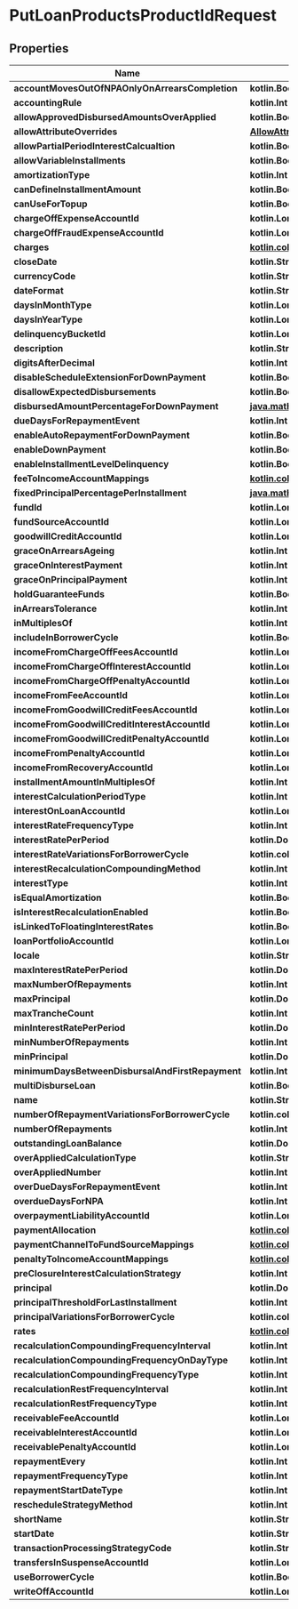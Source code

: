
# PutLoanProductsProductIdRequest

## Properties
| Name | Type | Description | Notes |
| ------------ | ------------- | ------------- | ------------- |
| **accountMovesOutOfNPAOnlyOnArrearsCompletion** | **kotlin.Boolean** |  |  [optional] |
| **accountingRule** | **kotlin.Int** |  |  [optional] |
| **allowApprovedDisbursedAmountsOverApplied** | **kotlin.Boolean** |  |  [optional] |
| **allowAttributeOverrides** | [**AllowAttributeOverrides**](AllowAttributeOverrides.md) |  |  [optional] |
| **allowPartialPeriodInterestCalcualtion** | **kotlin.Boolean** |  |  [optional] |
| **allowVariableInstallments** | **kotlin.Boolean** |  |  [optional] |
| **amortizationType** | **kotlin.Int** |  |  [optional] |
| **canDefineInstallmentAmount** | **kotlin.Boolean** |  |  [optional] |
| **canUseForTopup** | **kotlin.Boolean** |  |  [optional] |
| **chargeOffExpenseAccountId** | **kotlin.Long** |  |  [optional] |
| **chargeOffFraudExpenseAccountId** | **kotlin.Long** |  |  [optional] |
| **charges** | [**kotlin.collections.List&lt;ChargeData&gt;**](ChargeData.md) |  |  [optional] |
| **closeDate** | **kotlin.String** |  |  [optional] |
| **currencyCode** | **kotlin.String** |  |  [optional] |
| **dateFormat** | **kotlin.String** |  |  [optional] |
| **daysInMonthType** | **kotlin.Long** |  |  [optional] |
| **daysInYearType** | **kotlin.Long** |  |  [optional] |
| **delinquencyBucketId** | **kotlin.Long** |  |  [optional] |
| **description** | **kotlin.String** |  |  [optional] |
| **digitsAfterDecimal** | **kotlin.Int** |  |  [optional] |
| **disableScheduleExtensionForDownPayment** | **kotlin.Boolean** |  |  [optional] |
| **disallowExpectedDisbursements** | **kotlin.Boolean** |  |  [optional] |
| **disbursedAmountPercentageForDownPayment** | [**java.math.BigDecimal**](java.math.BigDecimal.md) |  |  [optional] |
| **dueDaysForRepaymentEvent** | **kotlin.Int** |  |  [optional] |
| **enableAutoRepaymentForDownPayment** | **kotlin.Boolean** |  |  [optional] |
| **enableDownPayment** | **kotlin.Boolean** |  |  [optional] |
| **enableInstallmentLevelDelinquency** | **kotlin.Boolean** |  |  [optional] |
| **feeToIncomeAccountMappings** | [**kotlin.collections.List&lt;GetLoanFeeToIncomeAccountMappings&gt;**](GetLoanFeeToIncomeAccountMappings.md) |  |  [optional] |
| **fixedPrincipalPercentagePerInstallment** | [**java.math.BigDecimal**](java.math.BigDecimal.md) |  |  [optional] |
| **fundId** | **kotlin.Long** |  |  [optional] |
| **fundSourceAccountId** | **kotlin.Long** |  |  [optional] |
| **goodwillCreditAccountId** | **kotlin.Long** |  |  [optional] |
| **graceOnArrearsAgeing** | **kotlin.Int** |  |  [optional] |
| **graceOnInterestPayment** | **kotlin.Int** |  |  [optional] |
| **graceOnPrincipalPayment** | **kotlin.Int** |  |  [optional] |
| **holdGuaranteeFunds** | **kotlin.Boolean** |  |  [optional] |
| **inArrearsTolerance** | **kotlin.Int** |  |  [optional] |
| **inMultiplesOf** | **kotlin.Int** |  |  [optional] |
| **includeInBorrowerCycle** | **kotlin.Boolean** |  |  [optional] |
| **incomeFromChargeOffFeesAccountId** | **kotlin.Long** |  |  [optional] |
| **incomeFromChargeOffInterestAccountId** | **kotlin.Long** |  |  [optional] |
| **incomeFromChargeOffPenaltyAccountId** | **kotlin.Long** |  |  [optional] |
| **incomeFromFeeAccountId** | **kotlin.Long** |  |  [optional] |
| **incomeFromGoodwillCreditFeesAccountId** | **kotlin.Long** |  |  [optional] |
| **incomeFromGoodwillCreditInterestAccountId** | **kotlin.Long** |  |  [optional] |
| **incomeFromGoodwillCreditPenaltyAccountId** | **kotlin.Long** |  |  [optional] |
| **incomeFromPenaltyAccountId** | **kotlin.Long** |  |  [optional] |
| **incomeFromRecoveryAccountId** | **kotlin.Long** |  |  [optional] |
| **installmentAmountInMultiplesOf** | **kotlin.Int** |  |  [optional] |
| **interestCalculationPeriodType** | **kotlin.Int** |  |  [optional] |
| **interestOnLoanAccountId** | **kotlin.Long** |  |  [optional] |
| **interestRateFrequencyType** | **kotlin.Int** |  |  [optional] |
| **interestRatePerPeriod** | **kotlin.Double** |  |  [optional] |
| **interestRateVariationsForBorrowerCycle** | **kotlin.collections.List&lt;kotlin.Int&gt;** |  |  [optional] |
| **interestRecalculationCompoundingMethod** | **kotlin.Int** |  |  [optional] |
| **interestType** | **kotlin.Int** |  |  [optional] |
| **isEqualAmortization** | **kotlin.Boolean** |  |  [optional] |
| **isInterestRecalculationEnabled** | **kotlin.Boolean** |  |  [optional] |
| **isLinkedToFloatingInterestRates** | **kotlin.Boolean** |  |  [optional] |
| **loanPortfolioAccountId** | **kotlin.Long** |  |  [optional] |
| **locale** | **kotlin.String** |  |  [optional] |
| **maxInterestRatePerPeriod** | **kotlin.Double** |  |  [optional] |
| **maxNumberOfRepayments** | **kotlin.Int** |  |  [optional] |
| **maxPrincipal** | **kotlin.Double** |  |  [optional] |
| **maxTrancheCount** | **kotlin.Int** |  |  [optional] |
| **minInterestRatePerPeriod** | **kotlin.Double** |  |  [optional] |
| **minNumberOfRepayments** | **kotlin.Int** |  |  [optional] |
| **minPrincipal** | **kotlin.Double** |  |  [optional] |
| **minimumDaysBetweenDisbursalAndFirstRepayment** | **kotlin.Int** |  |  [optional] |
| **multiDisburseLoan** | **kotlin.Boolean** |  |  [optional] |
| **name** | **kotlin.String** |  |  [optional] |
| **numberOfRepaymentVariationsForBorrowerCycle** | **kotlin.collections.List&lt;kotlin.Int&gt;** |  |  [optional] |
| **numberOfRepayments** | **kotlin.Int** |  |  [optional] |
| **outstandingLoanBalance** | **kotlin.Double** |  |  [optional] |
| **overAppliedCalculationType** | **kotlin.String** |  |  [optional] |
| **overAppliedNumber** | **kotlin.Int** |  |  [optional] |
| **overDueDaysForRepaymentEvent** | **kotlin.Int** |  |  [optional] |
| **overdueDaysForNPA** | **kotlin.Int** |  |  [optional] |
| **overpaymentLiabilityAccountId** | **kotlin.Long** |  |  [optional] |
| **paymentAllocation** | [**kotlin.collections.List&lt;AdvancedPaymentData&gt;**](AdvancedPaymentData.md) |  |  [optional] |
| **paymentChannelToFundSourceMappings** | [**kotlin.collections.List&lt;GetLoanPaymentChannelToFundSourceMappings&gt;**](GetLoanPaymentChannelToFundSourceMappings.md) |  |  [optional] |
| **penaltyToIncomeAccountMappings** | [**kotlin.collections.List&lt;ChargeToGLAccountMapper&gt;**](ChargeToGLAccountMapper.md) |  |  [optional] |
| **preClosureInterestCalculationStrategy** | **kotlin.Int** |  |  [optional] |
| **principal** | **kotlin.Double** |  |  [optional] |
| **principalThresholdForLastInstallment** | **kotlin.Int** |  |  [optional] |
| **principalVariationsForBorrowerCycle** | **kotlin.collections.List&lt;kotlin.Int&gt;** |  |  [optional] |
| **rates** | [**kotlin.collections.List&lt;RateData&gt;**](RateData.md) |  |  [optional] |
| **recalculationCompoundingFrequencyInterval** | **kotlin.Int** |  |  [optional] |
| **recalculationCompoundingFrequencyOnDayType** | **kotlin.Int** |  |  [optional] |
| **recalculationCompoundingFrequencyType** | **kotlin.Int** |  |  [optional] |
| **recalculationRestFrequencyInterval** | **kotlin.Int** |  |  [optional] |
| **recalculationRestFrequencyType** | **kotlin.Int** |  |  [optional] |
| **receivableFeeAccountId** | **kotlin.Long** |  |  [optional] |
| **receivableInterestAccountId** | **kotlin.Long** |  |  [optional] |
| **receivablePenaltyAccountId** | **kotlin.Long** |  |  [optional] |
| **repaymentEvery** | **kotlin.Int** |  |  [optional] |
| **repaymentFrequencyType** | **kotlin.Int** |  |  [optional] |
| **repaymentStartDateType** | **kotlin.Int** |  |  [optional] |
| **rescheduleStrategyMethod** | **kotlin.Int** |  |  [optional] |
| **shortName** | **kotlin.String** |  |  [optional] |
| **startDate** | **kotlin.String** |  |  [optional] |
| **transactionProcessingStrategyCode** | **kotlin.String** |  |  [optional] |
| **transfersInSuspenseAccountId** | **kotlin.Long** |  |  [optional] |
| **useBorrowerCycle** | **kotlin.Boolean** |  |  [optional] |
| **writeOffAccountId** | **kotlin.Long** |  |  [optional] |




